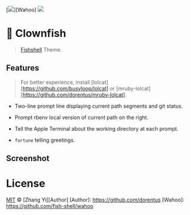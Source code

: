 [![](https://img.shields.io/badge/Wahoo-Theme-00b0ff.svg?style=flat-square)][Wahoo]
![](https://img.shields.io/badge/License-MIT-707070.svg?style=flat-square)

# :tropical_fish: Clownfish

> [Fishshell](fishshell.com) Theme.

## Features

> For better experience, install [lolcat][https://github.com/busyloop/lolcat] or [mruby-lolcat][https://github.com/dorentus/mruby-lolcat].

+ Two-line prompt line displaying current path segments and git status.

+ Prompt rbenv local version of current path on the right.

+ Tell the Apple Terminal about the working directory at each prompt.

+ `fortune` telling greetings.

## Screenshot

<p align="center">
</p>


# License

[MIT](http://opensource.org/licenses/MIT) © [Zhang Yi][Author]
[Author]: https://github.com/dorentus
[Wahoo]: https://github.com/fish-shell/wahoo

